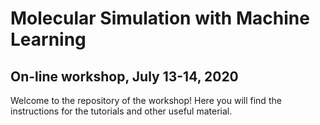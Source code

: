 # Molecular Simulation with Machine Learning
## On-line workshop, July 13-14, 2020

Welcome to the repository of the workshop! Here you will find the instructions for the tutorials and other useful material.
